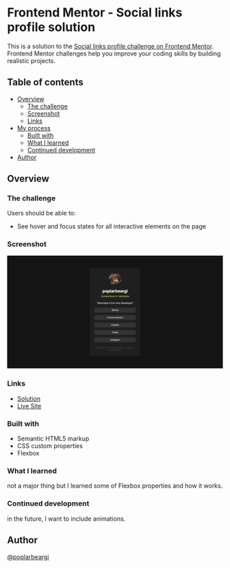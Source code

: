 # Frontend Mentor - Social links profile solution

This is a solution to the [Social links profile challenge on Frontend Mentor](https://www.frontendmentor.io/challenges/social-links-profile-UG32l9m6dQ). Frontend Mentor challenges help you improve your coding skills by building realistic projects. 

## Table of contents

- [Overview](#overview)
  - [The challenge](#the-challenge)
  - [Screenshot](#screenshot)
  - [Links](#links)
- [My process](#my-process)
  - [Built with](#built-with)
  - [What I learned](#what-i-learned)
  - [Continued development](#continued-development)
- [Author](#author)

## Overview

### The challenge

Users should be able to:

- See hover and focus states for all interactive elements on the page

### Screenshot

![](./screenshot.png)

### Links

- [Solution](https://www.frontendmentor.io/solutions/social-links-profile-4kdlAyZUBV)
- [Live Site](https://poplarbeargi.github.io/Social-links-profile/)

### Built with

- Semantic HTML5 markup
- CSS custom properties
- Flexbox

### What I learned

not a major thing but I learned some of Flexbox properties and how it works.


### Continued development

in the future, I want to include animations.

## Author

[@poplarbeargi](https://www.frontendmentor.io/profile/poplarbeargi)
